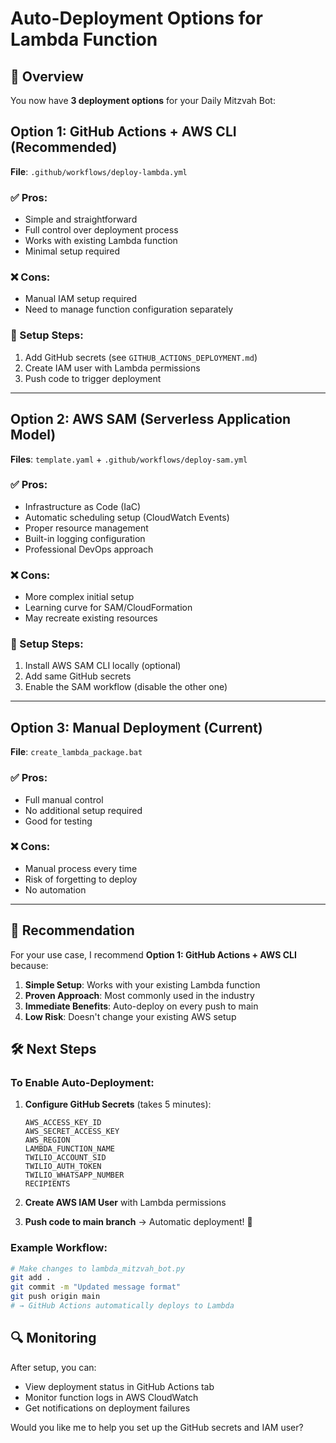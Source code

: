 # Auto-Deployment Options for Lambda Function

## 🚀 Overview

You now have **3 deployment options** for your Daily Mitzvah Bot:

## Option 1: GitHub Actions + AWS CLI (Recommended)

**File**: `.github/workflows/deploy-lambda.yml`

### ✅ Pros:

- Simple and straightforward
- Full control over deployment process
- Works with existing Lambda function
- Minimal setup required

### ❌ Cons:

- Manual IAM setup required
- Need to manage function configuration separately

### 🔧 Setup Steps:

1. Add GitHub secrets (see `GITHUB_ACTIONS_DEPLOYMENT.md`)
2. Create IAM user with Lambda permissions
3. Push code to trigger deployment

---

## Option 2: AWS SAM (Serverless Application Model)

**Files**: `template.yaml` + `.github/workflows/deploy-sam.yml`

### ✅ Pros:

- Infrastructure as Code (IaC)
- Automatic scheduling setup (CloudWatch Events)
- Proper resource management
- Built-in logging configuration
- Professional DevOps approach

### ❌ Cons:

- More complex initial setup
- Learning curve for SAM/CloudFormation
- May recreate existing resources

### 🔧 Setup Steps:

1. Install AWS SAM CLI locally (optional)
2. Add same GitHub secrets
3. Enable the SAM workflow (disable the other one)

---

## Option 3: Manual Deployment (Current)

**File**: `create_lambda_package.bat`

### ✅ Pros:

- Full manual control
- No additional setup required
- Good for testing

### ❌ Cons:

- Manual process every time
- Risk of forgetting to deploy
- No automation

---

## 🎯 Recommendation

For your use case, I recommend **Option 1: GitHub Actions + AWS CLI** because:

1. **Simple Setup**: Works with your existing Lambda function
2. **Proven Approach**: Most commonly used in the industry
3. **Immediate Benefits**: Auto-deploy on every push to main
4. **Low Risk**: Doesn't change your existing AWS setup

## 🛠️ Next Steps

### To Enable Auto-Deployment:

1. **Configure GitHub Secrets** (takes 5 minutes):

   ```
   AWS_ACCESS_KEY_ID
   AWS_SECRET_ACCESS_KEY
   AWS_REGION
   LAMBDA_FUNCTION_NAME
   TWILIO_ACCOUNT_SID
   TWILIO_AUTH_TOKEN
   TWILIO_WHATSAPP_NUMBER
   RECIPIENTS
   ```

2. **Create AWS IAM User** with Lambda permissions

3. **Push code to main branch** → Automatic deployment! 🎉

### Example Workflow:

```bash
# Make changes to lambda_mitzvah_bot.py
git add .
git commit -m "Updated message format"
git push origin main
# → GitHub Actions automatically deploys to Lambda
```

## 🔍 Monitoring

After setup, you can:

- View deployment status in GitHub Actions tab
- Monitor function logs in AWS CloudWatch
- Get notifications on deployment failures

Would you like me to help you set up the GitHub secrets and IAM user?
